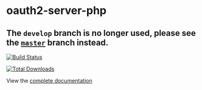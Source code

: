 oauth2-server-php
=================

## The `develop` branch is no longer used, please see the [`master`][master-branch] branch instead.

[![Build Status](https://travis-ci.org/bshaffer/oauth2-server-php.svg?branch=develop)](https://travis-ci.org/bshaffer/oauth2-server-php)

[![Total Downloads](https://poser.pugx.org/bshaffer/oauth2-server-php/downloads.png)](https://packagist.org/packages/bshaffer/oauth2-server-php)

View the [complete documentation](https://bshaffer.github.io/oauth2-server-php-docs/)

[master-branch]: https://github.com/bshaffer/oauth2-server-php/tree/master